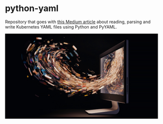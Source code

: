 # python-yaml
Repository that goes with [this Medium article](https://medium.com/p/cd60029b3f62#0319-12b401366dc1) about reading, parsing and write Kubernetes YAML files using Python and PyYAML.

![Kubernetes, Python and YAML](/swirl.jpg "Kubernetes, Python and YAML")